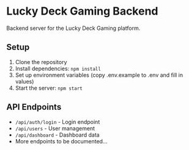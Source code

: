 # Lucky Deck Gaming Backend

Backend server for the Lucky Deck Gaming platform.

## Setup

1. Clone the repository
2. Install dependencies: `npm install`
3. Set up environment variables (copy .env.example to .env and fill in values)
4. Start the server: `npm start`

## API Endpoints

- `/api/auth/login` - Login endpoint
- `/api/users` - User management
- `/api/dashboard` - Dashboard data
- More endpoints to be documented...
